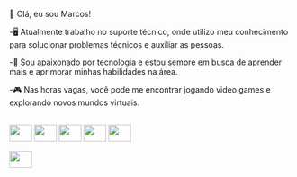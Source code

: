 👋 Olá, eu sou Marcos!

-🖥️ Atualmente trabalho no suporte técnico, onde utilizo meu conhecimento para solucionar problemas técnicos e auxiliar as pessoas.
 
-🔔 Sou apaixonado por tecnologia e estou sempre em busca de aprender mais e aprimorar minhas habilidades na área.

-🎮 Nas horas vagas, você pode me encontrar jogando video games e explorando novos mundos virtuais.
 
<div style="display: inline_block"><br>
  <img align="center" height="30" width="40" src="https://cdn.jsdelivr.net/gh/devicons/devicon/icons/java/java-plain.svg"/>
  <img align="center" height="30" width="40" src="https://cdn.jsdelivr.net/gh/devicons/devicon/icons/postgresql/postgresql-plain.svg" />
  <img align="center" height="30" width="40" src="https://cdn.jsdelivr.net/gh/devicons/devicon/icons/javascript/javascript-plain.svg"/>
  <img align="center" height="30" width="40" src="https://cdn.jsdelivr.net/gh/devicons/devicon/icons/angularjs/angularjs-plain.svg" />    
  <img align="center" height="30" width="40" src="https://cdn.jsdelivr.net/gh/devicons/devicon/icons/html5/html5-plain.svg" />
</div>

<div style="display: inline_block"><br>
<a href="https://www.linkedin.com/in/marcos-beck-03a966267" target="_blank"><img align="center" height="30" width="40" src="https://cdn.jsdelivr.net/gh/devicons/devicon/icons/linkedin/linkedin-original.svg" /></a>
</div>
            
          
          
